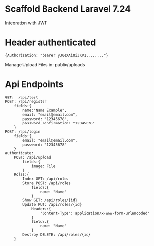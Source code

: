 # Scaffold Backend Laravel 7.24
Integration with JWT
# Header authenticated
    {Authorization: "bearer yJ0eXAiOiJKV1........"}
Manage Upload Files in: public/uploads
# Api Endpoints
    GET:  /api/test
    POST: /api/register
        fields:{
            name:"Name Example",
            email: "email@email.com",
            password: "12345678",
            password_confirmation: "12345678"
        }
    POST: /api/login
        fields:{
            email: "email@email.com",
            password: "12345678"
        }
    authenticate:
        POST: /api/upload
            fields:{
                image: File
            }
        Roles:{
            Index GET: /api/roles
            Store POST: /api/roles
                fields:{
                    name: "Name"
                }
            Show GET: /api/roles/{id}
            Update PUT: /api/roles/{id}
                Headers:{
                    'Content-Type':'application/x-www-form-urlencoded'
                }
                fields:{
                    name: "Name"
                }
            Destroy DELETE: /api/roles/{id}
        }